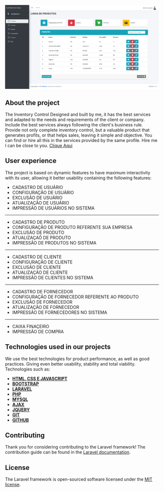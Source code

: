


<div id="carouselExampleIndicators" class="carousel slide" data-ride="carousel">
  <div class="carousel-inner">
    <div class="carousel-item">
      <img class="d-block w-100" src="./public/readme/produto.png" alt="Quarto Slide">
    </div>
  </div>
</div>



## About the project

The Inventory Control Designed and built by me, it has the best services and adapted to the needs and requirements of the client or company. Include the best services always following the client's business rule. Provide not only complete inventory control, but a valuable product that generates profits, or that helps sales, leaving it simple and objective. You can find
or hire all this in the services provided by the same profile. Hire me I can be close to you. [Clique Aqui](https://www.instagram.com/reginaldohiss/?hl=pt-br)


## User experience

The project is based on dynamic features to have maximum interactivity with its user, allowing it
better usability containing the following features:

- CADASTRO DE USUÁRIO
- CONFIGURAÇÃO DE USUÁRIO
- EXCLUSÃO DE USUÁRIO
- ATUALIZAÇÃO DE USUÁRIO
- IMPRESSÃO DE USUÁRIOS NO SISTEMA
-------------------------------
- CADASTRO DE PRODUTO
- CONFIGURAÇÃO DE PRODUTO REFERENTE SUA EMPRESA
- EXCLUSÃO DE PRODUTO
- ATUALIZAÇAÕ DE PRODUTO
- IMPRESSÃO DE PRODUTOS NO SISTEMA
-------------------------------
- CADASTRO DE CLIENTE
- CONFIGURAÇÃO DE CLIENTE
- EXCLUSÃO DE CLIENTE
- ATUALIZAÇÃO DE CLIENTE
- IMPRESSÃO DE CLIENTES NO SISTEMA
-------------------------------
- CADASTRO DE FORNECEDOR
- CONFIGURAÇÃO DE FORNECEDOR REFERENTE AO PRODUTO
- EXCLUSÃO DE FORNECEDOR
- ATUALIZAÇÃO DE FORNECEDOR
- IMPRESSÃO DE FORNECEDORES NO SISTEMA
--------------------------------
- CAIXA FINAÇEIRO
- IMPRESSÃO DE COMPRA


## Technologies used in our projects 

We use the best technologies for product performance, as well as good practices. Giving even better usability, stability and total viability. Technologies such as:

- **[HTML, CSS E JAVASCRIPT](https://developer.mozilla.org/pt-BR/docs/Web/HTML)**
- **[BOOTSTRAP](https://getbootstrap.com/)**
- **[LARAVEL](https://laravel.com/)**
- **[PHP](https://www.php.net/)**
- **[MYSQL](https://www.mysql.com/)**
- **[AJAX](https://api.jquery.com/jquery.ajax/)**
- **[JQUERY](https://jquery.com/)**
- **[GIT](https://git-scm.com/)**
- **[GITHUB](https://github.com/)**

## Contributing

Thank you for considering contributing to the Laravel framework! The contribution guide can be found in the [Laravel documentation](https://laravel.com/docs/contributions).

## License

The Laravel framework is open-sourced software licensed under the [MIT license](https://opensource.org/licenses/MIT).
